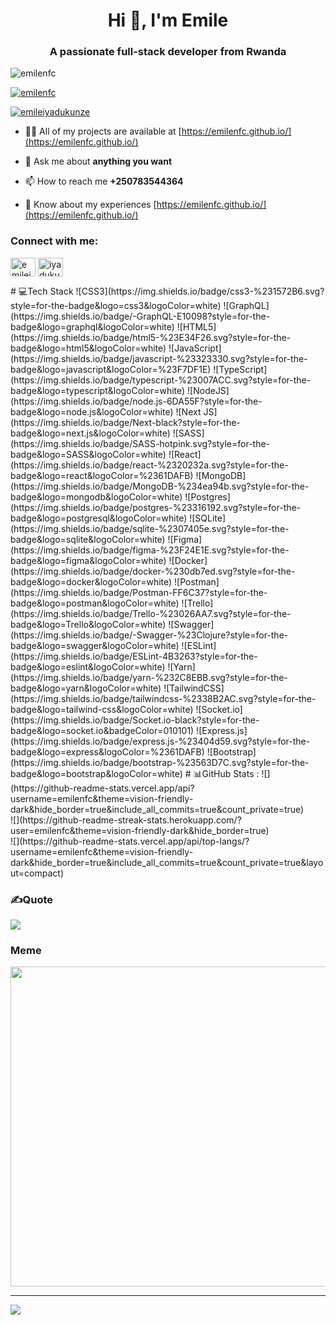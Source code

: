 <h1 align="center">Hi 👋, I'm Emile</h1>
<h3 align="center">A passionate full-stack developer from Rwanda</h3>

<p align="left"> <img src="https://komarev.com/ghpvc/?username=emilenfc&label=Profile%20views&color=0e75b6&style=flat" alt="emilenfc" /> </p>

<p align="left"> <a href="https://github.com/ryo-ma/github-profile-trophy"><img src="https://github-profile-trophy.vercel.app/?username=emilenfc" alt="emilenfc" /></a> </p>

<p align="left"> <a href="https://twitter.com/emileiyadukunze" target="blank"><img src="https://img.shields.io/twitter/follow/emileiyadukunze?logo=twitter&style=for-the-badge" alt="emileiyadukunze" /></a> </p>

- 👨‍💻 All of my projects are available at [https://emilenfc.github.io/](https://emilenfc.github.io/)

- 💬 Ask me about **anything you want**

- 📫 How to reach me **+250783544364**

- 📄 Know about my experiences [https://emilenfc.github.io/](https://emilenfc.github.io/)

<h3 align="left">Connect with me:</h3>
<p align="left">
<a href="https://twitter.com/emileiyadukunze" target="blank"><img align="center" src="https://raw.githubusercontent.com/rahuldkjain/github-profile-readme-generator/master/src/images/icons/Social/twitter.svg" alt="emileiyadukunze" height="30" width="40" /></a>
<a href="https://linkedin.com/in/iyadukunze emile" target="blank"><img align="center" src="https://raw.githubusercontent.com/rahuldkjain/github-profile-readme-generator/master/src/images/icons/Social/linked-in-alt.svg" alt="iyadukunze emile" height="30" width="40" /></a>
</p>
# 💻Tech Stack
![CSS3](https://img.shields.io/badge/css3-%231572B6.svg?style=for-the-badge&logo=css3&logoColor=white) ![GraphQL](https://img.shields.io/badge/-GraphQL-E10098?style=for-the-badge&logo=graphql&logoColor=white) ![HTML5](https://img.shields.io/badge/html5-%23E34F26.svg?style=for-the-badge&logo=html5&logoColor=white) ![JavaScript](https://img.shields.io/badge/javascript-%23323330.svg?style=for-the-badge&logo=javascript&logoColor=%23F7DF1E) ![TypeScript](https://img.shields.io/badge/typescript-%23007ACC.svg?style=for-the-badge&logo=typescript&logoColor=white) ![NodeJS](https://img.shields.io/badge/node.js-6DA55F?style=for-the-badge&logo=node.js&logoColor=white) ![Next JS](https://img.shields.io/badge/Next-black?style=for-the-badge&logo=next.js&logoColor=white) ![SASS](https://img.shields.io/badge/SASS-hotpink.svg?style=for-the-badge&logo=SASS&logoColor=white) ![React](https://img.shields.io/badge/react-%2320232a.svg?style=for-the-badge&logo=react&logoColor=%2361DAFB) ![MongoDB](https://img.shields.io/badge/MongoDB-%234ea94b.svg?style=for-the-badge&logo=mongodb&logoColor=white) ![Postgres](https://img.shields.io/badge/postgres-%23316192.svg?style=for-the-badge&logo=postgresql&logoColor=white) ![SQLite](https://img.shields.io/badge/sqlite-%2307405e.svg?style=for-the-badge&logo=sqlite&logoColor=white) 	![Figma](https://img.shields.io/badge/figma-%23F24E1E.svg?style=for-the-badge&logo=figma&logoColor=white) ![Docker](https://img.shields.io/badge/docker-%230db7ed.svg?style=for-the-badge&logo=docker&logoColor=white) ![Postman](https://img.shields.io/badge/Postman-FF6C37?style=for-the-badge&logo=postman&logoColor=white) ![Trello](https://img.shields.io/badge/Trello-%23026AA7.svg?style=for-the-badge&logo=Trello&logoColor=white) ![Swagger](https://img.shields.io/badge/-Swagger-%23Clojure?style=for-the-badge&logo=swagger&logoColor=white) ![ESLint](https://img.shields.io/badge/ESLint-4B3263?style=for-the-badge&logo=eslint&logoColor=white) ![Yarn](https://img.shields.io/badge/yarn-%232C8EBB.svg?style=for-the-badge&logo=yarn&logoColor=white) ![TailwindCSS](https://img.shields.io/badge/tailwindcss-%2338B2AC.svg?style=for-the-badge&logo=tailwind-css&logoColor=white) ![Socket.io](https://img.shields.io/badge/Socket.io-black?style=for-the-badge&logo=socket.io&badgeColor=010101) ![Express.js](https://img.shields.io/badge/express.js-%23404d59.svg?style=for-the-badge&logo=express&logoColor=%2361DAFB) ![Bootstrap](https://img.shields.io/badge/bootstrap-%23563D7C.svg?style=for-the-badge&logo=bootstrap&logoColor=white)
# 📊GitHub Stats :
![](https://github-readme-stats.vercel.app/api?username=emilenfc&theme=vision-friendly-dark&hide_border=true&include_all_commits=true&count_private=true)<br/>
![](https://github-readme-streak-stats.herokuapp.com/?user=emilenfc&theme=vision-friendly-dark&hide_border=true)<br/>
![](https://github-readme-stats.vercel.app/api/top-langs/?username=emilenfc&theme=vision-friendly-dark&hide_border=true&include_all_commits=true&count_private=true&layout=compact)

### ✍️Quote
![](https://quotes-github-readme.vercel.app/api?type=horizontal&theme=tokyonight)

### Meme
<img src="(https://myrandom-meme-generator.glitch.me/)/" width="512px"/>

---
[![](https://visitcount.itsvg.in/api?id=emilenfc&icon=0&color=0)](https://visitcount.itsvg.in)
